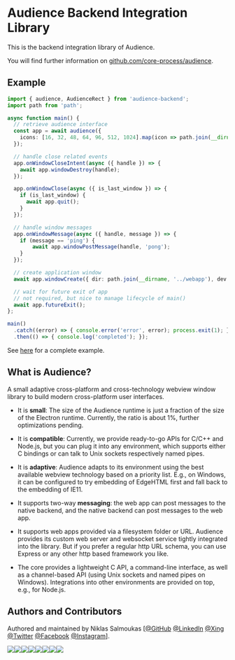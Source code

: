 # Audience Backend Integration Library

This is the backend integration library of Audience.

You will find further information on [github.com/core-process/audience](https://github.com/core-process/audience).

## Example

```ts
import { audience, AudienceRect } from 'audience-backend';
import path from 'path';

async function main() {
  // retrieve audience interface
  const app = await audience({
    icons: [16, 32, 48, 64, 96, 512, 1024].map(icon => path.join(__dirname, '../icons', icon + '.png')),
  });

  // handle close related events
  app.onWindowCloseIntent(async ({ handle }) => {
    await app.windowDestroy(handle);
  });

  app.onWindowClose(async ({ is_last_window }) => {
    if (is_last_window) {
      await app.quit();
    }
  });

  // handle window messages
  app.onWindowMessage(async ({ handle, message }) => {
    if (message == 'ping') {
        await app.windowPostMessage(handle, 'pong');
    }
  });

  // create application window
  await app.windowCreate({ dir: path.join(__dirname, '../webapp'), dev: true });

  // wait for future exit of app
  // not required, but nice to manage lifecycle of main()
  await app.futureExit();
};

main()
  .catch((error) => { console.error('error', error); process.exit(1); })
  .then(() => { console.log('completed'); });
```

See [here](https://github.com/core-process/audience/tree/master/examples/terminal) for a complete example.

## What is Audience?
A small adaptive cross-platform and cross-technology webview window library to build modern cross-platform user interfaces.

- It is **small**: The size of the Audience runtime is just a fraction of the size of the Electron runtime. Currently, the ratio is about 1%, further optimizations pending.

- It is **compatible**: Currently, we provide ready-to-go APIs for C/C++ and Node.js, but you can plug it into any environment, which supports either C bindings or can talk to Unix sockets respectively named pipes.

- It is **adaptive**: Audience adapts to its environment using the best available webview technology based on a priority list. E.g., on Windows, it can be configured to try embedding of EdgeHTML first and fall back to the embedding of IE11.

- It supports two-way **messaging**: the web app can post messages to the native backend, and the native backend can post messages to the web app.

- It supports web apps provided via a filesystem folder or URL. Audience provides its custom web server and websocket service tightly integrated into the library. But if you prefer a regular http URL schema, you can use Express or any other http based framework you like.

- The core provides a lightweight C API, a command-line interface, as well as a channel-based API (using Unix sockets and named pipes on Windows). Integrations into other environments are provided on top, e.g., for Node.js.

## Authors and Contributors

Authored and maintained by Niklas Salmoukas [[@GitHub](https://github.com/core-process) [@LinkedIn](https://www.linkedin.com/in/salmoukas/) [@Xing](https://www.xing.com/profile/Niklas_Salmoukas) [@Twitter](https://twitter.com/salmoukas) [@Facebook](https://www.facebook.com/salmoukas) [@Instagram](https://www.instagram.com/salmoukas/)].

[![](https://sourcerer.io/fame/core-process/core-process/audience/images/0)](https://sourcerer.io/fame/core-process/core-process/audience/links/0)[![](https://sourcerer.io/fame/core-process/core-process/audience/images/1)](https://sourcerer.io/fame/core-process/core-process/audience/links/1)[![](https://sourcerer.io/fame/core-process/core-process/audience/images/2)](https://sourcerer.io/fame/core-process/core-process/audience/links/2)[![](https://sourcerer.io/fame/core-process/core-process/audience/images/3)](https://sourcerer.io/fame/core-process/core-process/audience/links/3)[![](https://sourcerer.io/fame/core-process/core-process/audience/images/4)](https://sourcerer.io/fame/core-process/core-process/audience/links/4)[![](https://sourcerer.io/fame/core-process/core-process/audience/images/5)](https://sourcerer.io/fame/core-process/core-process/audience/links/5)[![](https://sourcerer.io/fame/core-process/core-process/audience/images/6)](https://sourcerer.io/fame/core-process/core-process/audience/links/6)[![](https://sourcerer.io/fame/core-process/core-process/audience/images/7)](https://sourcerer.io/fame/core-process/core-process/audience/links/7)

